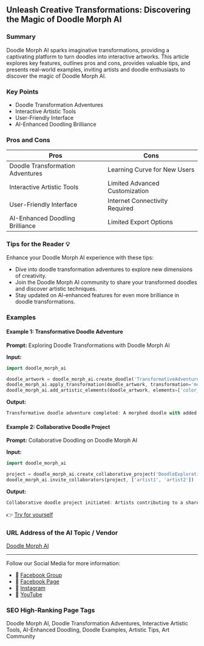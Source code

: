 ## Unleash Creative Transformations: Discovering the Magic of Doodle Morph AI

### Summary
Doodle Morph AI sparks imaginative transformations, providing a captivating platform to turn doodles into interactive artworks. This article explores key features, outlines pros and cons, provides valuable tips, and presents real-world examples, inviting artists and doodle enthusiasts to discover the magic of Doodle Morph AI.

### Key Points
- Doodle Transformation Adventures
- Interactive Artistic Tools
- User-Friendly Interface
- AI-Enhanced Doodling Brilliance

### Pros and Cons

| Pros                              | Cons                              |
|-----------------------------------|-----------------------------------|
| Doodle Transformation Adventures | Learning Curve for New Users      |
| Interactive Artistic Tools        | Limited Advanced Customization    |
| User-Friendly Interface           | Internet Connectivity Required   |
| AI-Enhanced Doodling Brilliance   | Limited Export Options            |

### Tips for the Reader 💡
Enhance your Doodle Morph AI experience with these tips:
- Dive into doodle transformation adventures to explore new dimensions of creativity.
- Join the Doodle Morph AI community to share your transformed doodles and discover artistic techniques.
- Stay updated on AI-enhanced features for even more brilliance in doodle transformations.

### Examples

#### Example 1: Transformative Doodle Adventure
**Prompt:** Exploring Doodle Transformations with Doodle Morph AI

**Input:**
```dart
import doodle_morph_ai

doodle_artwork = doodle_morph_ai.create_doodle('TransformativeAdventure')
doodle_morph_ai.apply_transformation(doodle_artwork, transformation='morph')
doodle_morph_ai.add_artistic_elements(doodle_artwork, elements=['color_burst', 'pattern_blend'])
```

**Output:**
```dart
Transformative doodle adventure completed: A morphed doodle with added color burst and pattern blend elements.
```

#### Example 2: Collaborative Doodle Project
**Prompt:** Collaborative Doodling on Doodle Morph AI

**Input:**
```dart
import doodle_morph_ai

project = doodle_morph_ai.create_collaborative_project('DoodleExplorationCollaboration')
doodle_morph_ai.invite_collaborators(project, ['artist1', 'artist2'])
```

**Output:**
```dart
Collaborative doodle project initiated: Artists contributing to a shared canvas of doodle exploration.
```

👉 <a href="https://doodlemorphai.com/" target="_blank">Try for yourself</a>

### URL Address of the AI Topic / Vendor
<a href="https://doodlemorphai.com/" target="_blank">Doodle Morph AI</a>

---

Follow our Social Media for more information:

- 📘 <a href="https://www.facebook.com/groups/trionxai" target="_blank">Facebook Group</a>
- 📄 <a href="https://www.facebook.com/ai.trionxai" target="_blank">Facebook Page</a>
- 📸 <a href="https://www.instagram.com/trionxai/" target="_blank">Instagram</a>
- 🎥 <a href="https://www.youtube.com/@robotdocs/" target="_blank">YouTube</a>

### SEO High-Ranking Page Tags
Doodle Morph AI, Doodle Transformation Adventures, Interactive Artistic Tools, AI-Enhanced Doodling, Doodle Examples, Artistic Tips, Art Community
